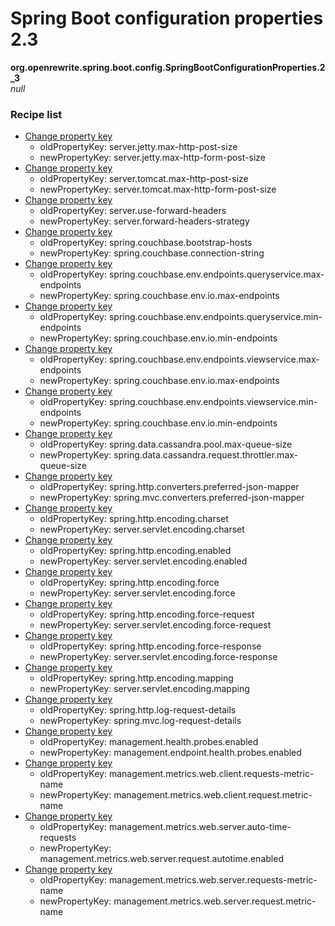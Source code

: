 # Spring Boot configuration properties 2.3

**org.openrewrite.spring.boot.config.SpringBootConfigurationProperties.2_3**  
_null_

### Recipe list

* [Change property key](../../../../properties/changepropertykey.md)
	* oldPropertyKey: server.jetty.max-http-post-size
	* newPropertyKey: server.jetty.max-http-form-post-size
* [Change property key](../../../../properties/changepropertykey.md)
	* oldPropertyKey: server.tomcat.max-http-post-size
	* newPropertyKey: server.tomcat.max-http-form-post-size
* [Change property key](../../../../properties/changepropertykey.md)
	* oldPropertyKey: server.use-forward-headers
	* newPropertyKey: server.forward-headers-strategy
* [Change property key](../../../../properties/changepropertykey.md)
	* oldPropertyKey: spring.couchbase.bootstrap-hosts
	* newPropertyKey: spring.couchbase.connection-string
* [Change property key](../../../../properties/changepropertykey.md)
	* oldPropertyKey: spring.couchbase.env.endpoints.queryservice.max-endpoints
	* newPropertyKey: spring.couchbase.env.io.max-endpoints
* [Change property key](../../../../properties/changepropertykey.md)
	* oldPropertyKey: spring.couchbase.env.endpoints.queryservice.min-endpoints
	* newPropertyKey: spring.couchbase.env.io.min-endpoints
* [Change property key](../../../../properties/changepropertykey.md)
	* oldPropertyKey: spring.couchbase.env.endpoints.viewservice.max-endpoints
	* newPropertyKey: spring.couchbase.env.io.max-endpoints
* [Change property key](../../../../properties/changepropertykey.md)
	* oldPropertyKey: spring.couchbase.env.endpoints.viewservice.min-endpoints
	* newPropertyKey: spring.couchbase.env.io.min-endpoints
* [Change property key](../../../../properties/changepropertykey.md)
	* oldPropertyKey: spring.data.cassandra.pool.max-queue-size
	* newPropertyKey: spring.data.cassandra.request.throttler.max-queue-size
* [Change property key](../../../../properties/changepropertykey.md)
	* oldPropertyKey: spring.http.converters.preferred-json-mapper
	* newPropertyKey: spring.mvc.converters.preferred-json-mapper
* [Change property key](../../../../properties/changepropertykey.md)
	* oldPropertyKey: spring.http.encoding.charset
	* newPropertyKey: server.servlet.encoding.charset
* [Change property key](../../../../properties/changepropertykey.md)
	* oldPropertyKey: spring.http.encoding.enabled
	* newPropertyKey: server.servlet.encoding.enabled
* [Change property key](../../../../properties/changepropertykey.md)
	* oldPropertyKey: spring.http.encoding.force
	* newPropertyKey: server.servlet.encoding.force
* [Change property key](../../../../properties/changepropertykey.md)
	* oldPropertyKey: spring.http.encoding.force-request
	* newPropertyKey: server.servlet.encoding.force-request
* [Change property key](../../../../properties/changepropertykey.md)
	* oldPropertyKey: spring.http.encoding.force-response
	* newPropertyKey: server.servlet.encoding.force-response
* [Change property key](../../../../properties/changepropertykey.md)
	* oldPropertyKey: spring.http.encoding.mapping
	* newPropertyKey: server.servlet.encoding.mapping
* [Change property key](../../../../properties/changepropertykey.md)
	* oldPropertyKey: spring.http.log-request-details
	* newPropertyKey: spring.mvc.log-request-details
* [Change property key](../../../../properties/changepropertykey.md)
	* oldPropertyKey: management.health.probes.enabled
	* newPropertyKey: management.endpoint.health.probes.enabled
* [Change property key](../../../../properties/changepropertykey.md)
	* oldPropertyKey: management.metrics.web.client.requests-metric-name
	* newPropertyKey: management.metrics.web.client.request.metric-name
* [Change property key](../../../../properties/changepropertykey.md)
	* oldPropertyKey: management.metrics.web.server.auto-time-requests
	* newPropertyKey: management.metrics.web.server.request.autotime.enabled
* [Change property key](../../../../properties/changepropertykey.md)
	* oldPropertyKey: management.metrics.web.server.requests-metric-name
	* newPropertyKey: management.metrics.web.server.request.metric-name
